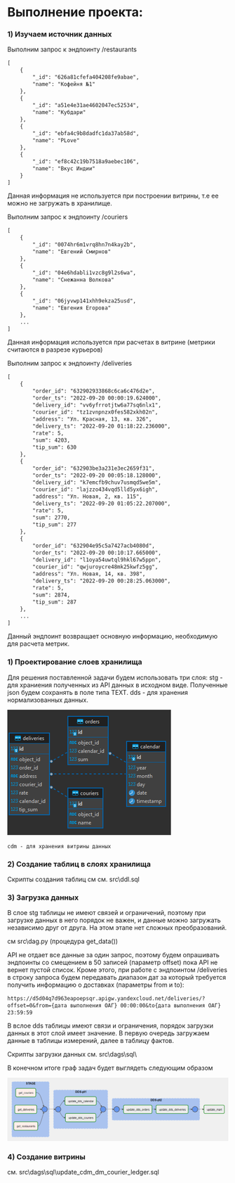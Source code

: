 # Выполнение проекта:
### 1) Изучаем источник данных

Выполним запрос к эндпоинту /restaurants
     
    [
        {
            "_id": "626a81cfefa404208fe9abae",
            "name": "Кофейня №1"
        },
        {
            "_id": "a51e4e31ae4602047ec52534",
            "name": "Кубдари"
        },
        {
            "_id": "ebfa4c9b8dadfc1da37ab58d",
            "name": "PLove"
        },
        {
            "_id": "ef8c42c19b7518a9aebec106",
            "name": "Вкус Индии"
        }
    ]

Данная информация не используется при построении витрины, т.е ее можно не загружать в хранилище.

Выполним запрос к эндпоинту /couriers

    [
        {
            "_id": "0074hr6m1vrq8hn7n4kay2b",
            "name": "Евгений Смирнов"
        },
        {
            "_id": "04e6hdabli1vzc8g9l2s6wa",
            "name": "Снежанна Волкова"
        },
        {
            "_id": "06jyvwp141xhh9ekza25usd",
            "name": "Евгения Егорова"
        },
        ...
    ]

Данная информация используется при расчетах в витрине (метрики считаются в разрезе курьеров)

Выполним запрос к эндпоинту /deliveries

    [
        {
            "order_id": "632902933868c6ca6c476d2e",
            "order_ts": "2022-09-20 00:00:19.624000",
            "delivery_id": "vv6yfrrotjtw6a77sq6nlx1",
            "courier_id": "tz1zvnpnzx0fes582xkh02n",
            "address": "Ул. Красная, 13, кв. 326",
            "delivery_ts": "2022-09-20 01:18:22.236000",
            "rate": 5,
            "sum": 4203,
            "tip_sum": 630
        },
        {
            "order_id": "632903be3a231e3ec2659f31",
            "order_ts": "2022-09-20 00:05:18.128000",
            "delivery_id": "k7emcfb9chuv7usmqd5we5m",
            "courier_id": "lajzzo434vqd5lld5yx6igh",
            "address": "Ул. Новая, 2, кв. 115",
            "delivery_ts": "2022-09-20 01:05:22.207000",
            "rate": 5,
            "sum": 2770,
            "tip_sum": 277
        },
        {
            "order_id": "632904e95c5a7427acb4080d",
            "order_ts": "2022-09-20 00:10:17.665000",
            "delivery_id": "l1oya54uwtql9hkl67w5ppn",
            "courier_id": "qwjuroycre48mk25kwfz5gg",
            "address": "Ул. Новая, 14, кв. 398",
            "delivery_ts": "2022-09-20 00:28:25.063000",
            "rate": 5,
            "sum": 2874,
            "tip_sum": 287
        },
        ...
    ]

Данный эндпоинт возвращает основную информацию, необходимую для расчета метрик.

### 1) Проектирование слоев хранилища

Для решения поставленной задачи будем использовать три слоя:
    stg - для храниения полученных из API данных в исходном виде. Полученные json будем сохранять в поле типа TEXT.
    dds - для хранения нормализованных данных. 

![image info](https://github.com/xxxRichiexxx/de-project-4/blob/main/media/модель.PNG)

    cdm - для хранения витрины данных

### 2) Создание таблиц в слоях хранилища

Скрипты создания таблиц см см. src\ddl.sql

### 3) Загрузка данных

В слое stg таблицы не имеют связей и ограничений, поэтому при загрузке данных в него порядок не важен, и данные можно загружать независимо друг от друга. На этом этапе нет сложных преобразований.

см src\dag.py (процедура get_data())

API не отдает все данные за один запрос, поэтому будем опрашивать эндпоинты со смещением в 50 записей (параметр offset) пока API не вернет пустой список. Кроме этого, при работе с эндпоинтом /deliveries в строку запроса будем передавать диапазон дат за который требуется получить информацию о доставках (параметры from и to):

    https://d5d04q7d963eapoepsqr.apigw.yandexcloud.net/deliveries/?offset=0&from={дата выполнения ОАГ} 00:00:00&to{дата выполнения ОАГ} 23:59:59

В вслое dds таблицы имеют связи и ограничения, порядок загрузки данных в этот слой имеет значение. В первую очередь загружаем данные в таблицы измерений, далее в таблицу фактов.

Скрипты загрузки данных см. src\dags\sql\

В конечном итоге граф задач будет выглядеть следующим образом

![image info](https://github.com/xxxRichiexxx/de-project-4/blob/main/media/граф.PNG)

### 4) Создание витрины

см. src\dags\sql\update_cdm_dm_courier_ledger.sql





